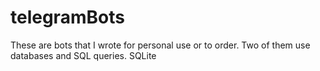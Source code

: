 # telegramBots
These are bots that I wrote for personal use or to order. Two of them use databases and SQL queries. SQLite
